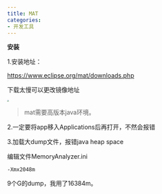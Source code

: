 ```yaml
---
title: MAT
categories: 
- 开发工具
---
```


**安装**

1.安装地址：

https://www.eclipse.org/mat/downloads.php

下载太慢可以更改镜像地址

<img src="https://img-blog.csdnimg.cn/50fa18bd01524e9fb237b6183107738d.png?x-oss-process=image/watermark,type_d3F5LXplbmhlaQ,shadow_50,text_Q1NETiBA5pyI5Ly06aOe6bG8,size_20,color_FFFFFF,t_70,g_se,x_16" style="zoom:25%;" />

> mat需要高版本java环境。

2.一定要将app移入Applications后再打开，不然会报错

3.加载大dump文件，报错java heap space

编辑文件MemoryAnalyzer.ini

```
-Xmx2048m
```

9个G的dump，我用了16384m。